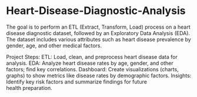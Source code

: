 # Heart-Disease-Diagnostic-Analysis
The goal is to perform an ETL (Extract, Transform, Load) process on a heart disease diagnostic dataset, followed by an Exploratory Data Analysis (EDA). The dataset includes various attributes such as heart disease prevalence by gender, age, and other medical factors.

Project Steps: ETL: Load, clean, and preprocess heart disease data for analysis. EDA: Analyze heart disease rates by age, gender, and other factors; find key correlations. Dashboard: Create visualizations (charts, graphs) to show metrics like disease rates by demographic factors. Insights: Identify key risk factors and summarize findings for future health preparation.
